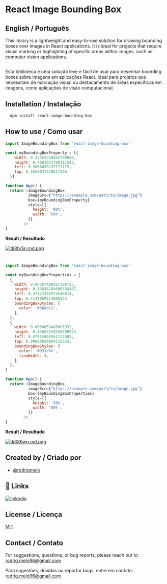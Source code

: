 
# React Image Bounding Box

## English / Português

This library is a lightweight and easy-to-use solution for drawing bounding boxes over images in React applications. It is ideal for projects that require visual marking or highlighting of specific areas within images, such as computer vision applications.
##
Esta biblioteca é uma solução leve e fácil de usar para desenhar bounding boxes sobre imagens em aplicações React. Ideal para projetos que necessitam de marcação visual ou destacamento de áreas específicas em imagens, como aplicações de visão computacional.


## Installation / Instalação

```bash
  npm install react-image-bounding-box
```
    
## How to use / Como usar

```javascript
import ImageBoundingBox from 'react-image-bounding-box'

const myBoundingBoxProperty = [{
    width: 0.22352318465709686,
    height: 0.4681033790111542,
    left: 0.3866458237171173,
    top: 0.1659037470817566,
  }]

function App() {
  return <ImageBoundingBox
          imageSrc={"https://example.com/path/to/image.jpg"}
          box={myBoundingBoxProperty}
          style={{
            height: '90%',
            width: '60%',
          }}
        />
}
```

__Result / Resultado__

[![dj8fySn.md.png](https://iili.io/dj8fySn.md.png)](https://freeimage.host/i/dj8fySn)

#

```javascript
import ImageBoundingBox from 'react-image-bounding-box'

const myBoundingBoxProperties = [
  {
    width: 0.06587400287389755,
    height: 0.13636204600334167,
    left: 0.47123369574546814,
    top: 0.4141869843006134,
    boundingBoxStyles: {
      color: '#3bddc2',
    },
  },
  {
    width: 0.0636659488081932,
    height: 0.13653339445590973,
    left: 0.47953468561172485,
    top: 0.09680020064115524,
    boundingBoxStyles: {
      color: '#931d9e',
      lineWidth: 4,
    },
  },
]

function App() {
  return <ImageBoundingBox
          imageSrc={"https://example.com/path/to/image.jpg"}
          box={myBoundingBoxProperties}
          style={{
            height: '50%',
            width: '60%',
          }}
        />
}
```
__Result / Resultado__

[![dj8X6wg.md.png](https://iili.io/dj8X6wg.md.png)](https://freeimage.host/i/dj8X6wg)

## Created by / Criado por

- [@rodrigmelo](https://www.github.com/rodrigmelo)


## 🔗 Links
[![linkedin](https://img.shields.io/badge/linkedin-0A66C2?style=for-the-badge&logo=linkedin&logoColor=white)](https://www.linkedin.com/in/rodrigmelo/)



## License / Licença

[MIT](https://choosealicense.com/licenses/mit/)


## Contact / Contato
For suggestions, questions, or bug reports, please reach out to: rodrig.melo96@gmail.com

Para sugestões, dúvidas ou reportar bugs, entre em contato: rodrig.melo96@gmail.com

